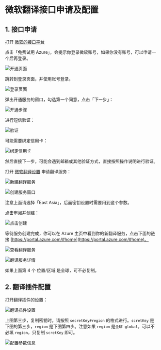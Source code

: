 # 微软翻译接口申请及配置

## 1. 接口申请

打开 [微软的接口平台](https://azure.microsoft.com/zh-cn/pricing/purchase-options/azure-account/?icid=ai-services)

点击「免费试用 Azure」，会提示你登录微软账号，如果你没有账号，可以申请一个后再登录。

![开通页面](../../../assets/images/zotero-plugin-translate/microsoft-1.png)

跳转到登录页面，并使用账号登录。

![登录页面](../../../assets/images/zotero-plugin-translate/microsoft-2.png)

弹出开通服务的窗口，勾选第一个同意，点击「下一步」：

![开通步骤](../../../assets/images/zotero-plugin-translate/microsoft-3.png)

进行短信验证：

![验证](../../../assets/images/zotero-plugin-translate/microsoft-4.png)

可能需要绑定信用卡：

![绑定信用卡](../../../assets/images/zotero-plugin-translate/microsoft-5.png)

然后直接下一步，可能会遇到邮箱或其他验证方式，直接按照操作说明进行验证。

打开 [微软翻译设置](https://portal.azure.com/#create/Microsoft.CognitiveServicesTextTranslation) 申请翻译服务：

![新建翻译服务](../../../assets/images/zotero-plugin-translate/microsoft-6.png)

![创建服务窗口](../../../assets/images/zotero-plugin-translate/microsoft-7.png)

注意上面请选择「East Asia」，后面密钥设置时需要用到这个参数。

点击审阅并创建：

![点击创建](../../../assets/images/zotero-plugin-translate/microsoft-8.png)

等待服务创建完成，你可以在 Azure 主页中看到你的新翻译服务，点击下面的链接 [https://portal.azure.com/#home](https://portal.azure.com/#home)。

![查看翻译服务](../../../assets/images/zotero-plugin-translate/microsoft-9.png)

![翻译服务详情](../../../assets/images/zotero-plugin-translate/microsoft-10.png)

如果上面第 4 个 位置/区域 是全球，可不必复制。

## 2. 翻译插件配置

打开翻译插件的设置：

![翻译插件设置](../../../assets/images/zotero-plugin-translate/microsoft-11.png)

上图第三步，复制密钥时，请按照 `secretKey#region` 的格式进行。`scretKey` 是下图的第三步，`region` 是下图第四步。注意如果 `region` 是`全球 global`，可以不必填 `region`，只复制 `scretKey` 即可。

![配置参数信息](../../../assets/images/zotero-plugin-translate/microsoft-12.png)
